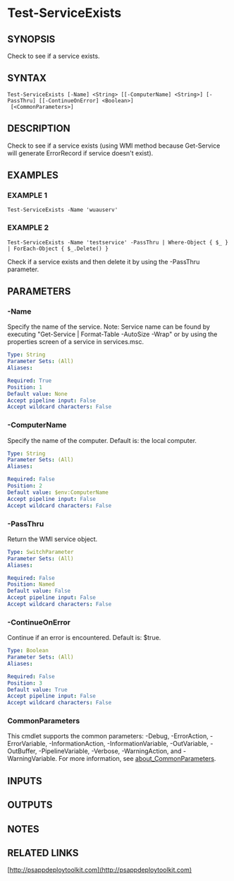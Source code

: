 ﻿---
external help file: PSAppDeployToolkit-help.xml
Module Name: PSAppDeployToolkit
online version: http://psappdeploytoolkit.com
schema: 2.0.0
---

# Test-ServiceExists

## SYNOPSIS
Check to see if a service exists.

## SYNTAX

```
Test-ServiceExists [-Name] <String> [[-ComputerName] <String>] [-PassThru] [[-ContinueOnError] <Boolean>]
 [<CommonParameters>]
```

## DESCRIPTION
Check to see if a service exists (using WMI method because Get-Service will generate ErrorRecord if service doesn't exist).

## EXAMPLES

### EXAMPLE 1
```
Test-ServiceExists -Name 'wuauserv'
```

### EXAMPLE 2
```
Test-ServiceExists -Name 'testservice' -PassThru | Where-Object { $_ } | ForEach-Object { $_.Delete() }
```

Check if a service exists and then delete it by using the -PassThru parameter.

## PARAMETERS

### -Name
Specify the name of the service.
Note: Service name can be found by executing "Get-Service | Format-Table -AutoSize -Wrap" or by using the properties screen of a service in services.msc.

```yaml
Type: String
Parameter Sets: (All)
Aliases:

Required: True
Position: 1
Default value: None
Accept pipeline input: False
Accept wildcard characters: False
```

### -ComputerName
Specify the name of the computer.
Default is: the local computer.

```yaml
Type: String
Parameter Sets: (All)
Aliases:

Required: False
Position: 2
Default value: $env:ComputerName
Accept pipeline input: False
Accept wildcard characters: False
```

### -PassThru
Return the WMI service object.

```yaml
Type: SwitchParameter
Parameter Sets: (All)
Aliases:

Required: False
Position: Named
Default value: False
Accept pipeline input: False
Accept wildcard characters: False
```

### -ContinueOnError
Continue if an error is encountered.
Default is: $true.

```yaml
Type: Boolean
Parameter Sets: (All)
Aliases:

Required: False
Position: 3
Default value: True
Accept pipeline input: False
Accept wildcard characters: False
```

### CommonParameters
This cmdlet supports the common parameters: -Debug, -ErrorAction, -ErrorVariable, -InformationAction, -InformationVariable, -OutVariable, -OutBuffer, -PipelineVariable, -Verbose, -WarningAction, and -WarningVariable. For more information, see [about_CommonParameters](http://go.microsoft.com/fwlink/?LinkID=113216).

## INPUTS

## OUTPUTS

## NOTES

## RELATED LINKS

[http://psappdeploytoolkit.com](http://psappdeploytoolkit.com)


